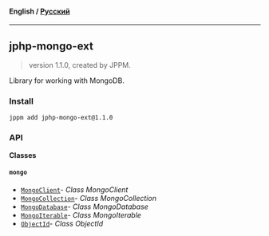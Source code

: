 #### **English** / [Русский](README.ru.md)

---

## jphp-mongo-ext
> version 1.1.0, created by JPPM.

Library for working with MongoDB.

### Install
```
jppm add jphp-mongo-ext@1.1.0
```

### API
**Classes**

#### `mongo`

- [`MongoClient`](https://github.com/jphp-compiler/jphp/blob/master/exts/jphp-mongo-ext/api-docs/classes/mongo/MongoClient.md)- _Class MongoClient_
- [`MongoCollection`](https://github.com/jphp-compiler/jphp/blob/master/exts/jphp-mongo-ext/api-docs/classes/mongo/MongoCollection.md)- _Class MongoCollection_
- [`MongoDatabase`](https://github.com/jphp-compiler/jphp/blob/master/exts/jphp-mongo-ext/api-docs/classes/mongo/MongoDatabase.md)- _Class MongoDatabase_
- [`MongoIterable`](https://github.com/jphp-compiler/jphp/blob/master/exts/jphp-mongo-ext/api-docs/classes/mongo/MongoIterable.md)- _Class MongoIterable_
- [`ObjectId`](https://github.com/jphp-compiler/jphp/blob/master/exts/jphp-mongo-ext/api-docs/classes/mongo/ObjectId.md)- _Class ObjectId_